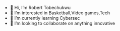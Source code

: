 - 👋 Hi, I’m Robert Tobechukwu
- 👀 I’m interested in Basketball,Video games,Tech
- 🌱 I’m currently learning Cybersec
- 💞️ I’m looking to collaborate on anything innovative



